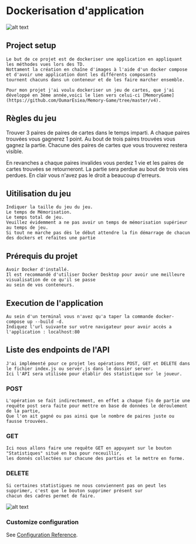 # Dockerisation d'application
![alt text](image.png)
## Project setup
```
Le but de ce projet est de dockeriser une application en appliquant les méthodes vues lors des TD.
Nottament la création en chaîne d'images à l'aide d'un docker compose et d'avoir une application dont les différents composants
tournent chacuns dans un conteneur et de les faire marcher ensemble.

Pour mon projet j'ai voulu dockeriser un jeu de cartes, que j'ai développé en 3ème année,voici le lien vers celui-ci [MemoryGame](https://github.com/OumarEsiea/Memory-Game/tree/master/v4).
```

## Règles du jeu

Trouver 3 paires de paires de cartes dans le temps imparti.
A chaque paires trouvées vous gagnerez 1 point.
Au bout de trois paires trouvées vous gagnez la partie.
Chacune des paires de cartes que vous trouverez restera visible.

En revanches a chaque paires invalides vous perdez 1 vie et les paires de cartes trouvées se retourneront.
La partie sera perdue au bout de trois vies perdues.
En clair vous n'avez pas le droit a beaucoup d'erreurs.


## Uitilisation du jeu
``` 
Indiquer la taille du jeu du jeu.
Le temps de Mémorisation.
Le temps total de jeu.
Veuillez évidemment a ne pas avoir un temps de mémorisation supérieur au temps de jeu.
Si tout ne marche pas dès le début attendre la fin démarrage de chacun des dockers et refaites une partie 
```

## Prérequis du projet
```
Avoir Docker d'installé.
Il est recommandé d'utiliser Docker Desktop pour avoir une meilleure visualisation de ce qu'il se passe 
au sein de vos conteneurs.
```

## Execution de l'application
```
Au sein d'un terminal vous n'avez qu'a taper la commande docker-compose up --build -d.
Indiquez l'url suivante sur votre navigateur pour avoir accès a l'application : localhost:80
```

## Liste des endpoints de l'API
```
J'ai implémenté pour ce projet les opérations POST, GET et DELETE dans le fichier index.js ou server.js dans le dossier server.
Ici l'API sera utilisée pour établir des statistique sur le joueur.
```
### POST
```
L'opération se fait indirectement, en effet a chaque fin de partie une requête post sera faite pour mettre en base de données le déroulement de la partie,
Que l'on ait gagné ou pas ainsi que le nombre de paires juste ou fausse trouvées.
```

### GET
```
Ici nous allons faire une requête GET en appuyant sur le bouton "Statistiques" situé en bas pour receuillir, 
les donnés collectées sur chacune des parties et le mettre en forme.
```
### DELETE
```
Si certaines statistiques ne nous conviennent pas on peut les supprimer, c'est que le bouton supprimer présent sur
chacun des cadres permet de faire.
```
![alt text](image-2.png)

### Customize configuration
See [Configuration Reference](https://cli.vuejs.org/config/).
